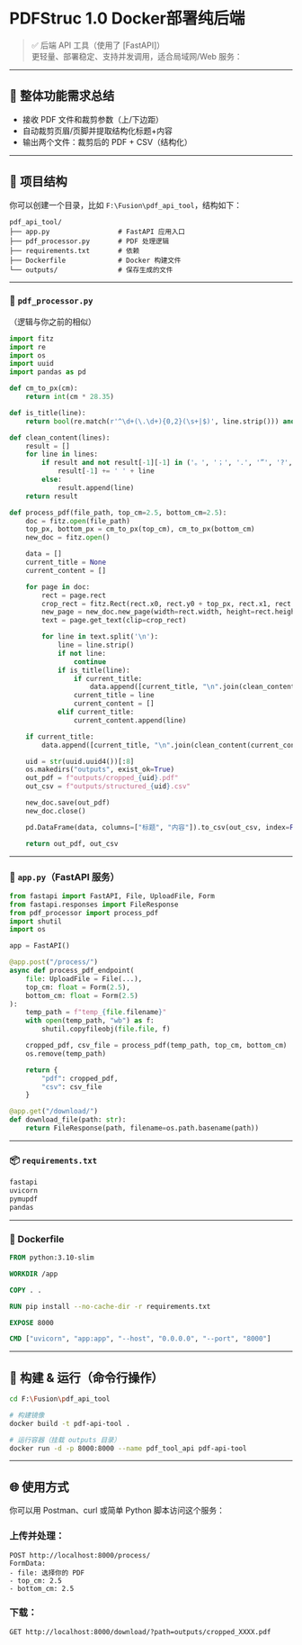 # PDFStruc 1.0 Docker部署纯后端

> ✅ 后端 API 工具（使用了 [FastAPI]）  
> 更轻量、部署稳定、支持并发调用，适合局域网/Web 服务：  

---

## 🧩 整体功能需求总结

- 接收 PDF 文件和裁剪参数（上/下边距）
- 自动裁剪页眉/页脚并提取结构化标题+内容
- 输出两个文件：裁剪后的 PDF + CSV（结构化）

---

## 🧱 项目结构

你可以创建一个目录，比如 `F:\Fusion\pdf_api_tool`，结构如下：

```
pdf_api_tool/
├── app.py                 # FastAPI 应用入口
├── pdf_processor.py       # PDF 处理逻辑
├── requirements.txt       # 依赖
├── Dockerfile             # Docker 构建文件
└── outputs/               # 保存生成的文件
```

---

### 📄 `pdf_processor.py`

（逻辑与你之前的相似）

```python
import fitz
import re
import os
import uuid
import pandas as pd

def cm_to_px(cm):
    return int(cm * 28.35)

def is_title(line):
    return bool(re.match(r'^\d+(\.\d+){0,2}(\s+|$)', line.strip())) and len(line.strip()) <= 50

def clean_content(lines):
    result = []
    for line in lines:
        if result and not result[-1][-1] in ('。', '；', '.', '”', '?', '!'):
            result[-1] += ' ' + line
        else:
            result.append(line)
    return result

def process_pdf(file_path, top_cm=2.5, bottom_cm=2.5):
    doc = fitz.open(file_path)
    top_px, bottom_px = cm_to_px(top_cm), cm_to_px(bottom_cm)
    new_doc = fitz.open()

    data = []
    current_title = None
    current_content = []

    for page in doc:
        rect = page.rect
        crop_rect = fitz.Rect(rect.x0, rect.y0 + top_px, rect.x1, rect.y1 - bottom_px)
        new_page = new_doc.new_page(width=rect.width, height=rect.height - top_px - bottom_px)
        text = page.get_text(clip=crop_rect)

        for line in text.split('\n'):
            line = line.strip()
            if not line:
                continue
            if is_title(line):
                if current_title:
                    data.append([current_title, "\n".join(clean_content(current_content))])
                current_title = line
                current_content = []
            elif current_title:
                current_content.append(line)

    if current_title:
        data.append([current_title, "\n".join(clean_content(current_content))])

    uid = str(uuid.uuid4())[:8]
    os.makedirs("outputs", exist_ok=True)
    out_pdf = f"outputs/cropped_{uid}.pdf"
    out_csv = f"outputs/structured_{uid}.csv"

    new_doc.save(out_pdf)
    new_doc.close()

    pd.DataFrame(data, columns=["标题", "内容"]).to_csv(out_csv, index=False, encoding='utf-8-sig')

    return out_pdf, out_csv
```

---

### 🚀 `app.py`（FastAPI 服务）

```python
from fastapi import FastAPI, File, UploadFile, Form
from fastapi.responses import FileResponse
from pdf_processor import process_pdf
import shutil
import os

app = FastAPI()

@app.post("/process/")
async def process_pdf_endpoint(
    file: UploadFile = File(...),
    top_cm: float = Form(2.5),
    bottom_cm: float = Form(2.5)
):
    temp_path = f"temp_{file.filename}"
    with open(temp_path, "wb") as f:
        shutil.copyfileobj(file.file, f)

    cropped_pdf, csv_file = process_pdf(temp_path, top_cm, bottom_cm)
    os.remove(temp_path)

    return {
        "pdf": cropped_pdf,
        "csv": csv_file
    }

@app.get("/download/")
def download_file(path: str):
    return FileResponse(path, filename=os.path.basename(path))
```

---

### 📦 `requirements.txt`

```txt
fastapi
uvicorn
pymupdf
pandas
```

---

### 🐳 Dockerfile

```Dockerfile
FROM python:3.10-slim

WORKDIR /app

COPY . .

RUN pip install --no-cache-dir -r requirements.txt

EXPOSE 8000

CMD ["uvicorn", "app:app", "--host", "0.0.0.0", "--port", "8000"]
```

---

## 🧪 构建 & 运行（命令行操作）

```bash
cd F:\Fusion\pdf_api_tool

# 构建镜像
docker build -t pdf-api-tool .

# 运行容器（挂载 outputs 目录）
docker run -d -p 8000:8000 --name pdf_tool_api pdf-api-tool
```

---

## 🌐 使用方式

你可以用 Postman、curl 或简单 Python 脚本访问这个服务：

### 上传并处理：
```
POST http://localhost:8000/process/
FormData:
- file: 选择你的 PDF
- top_cm: 2.5
- bottom_cm: 2.5
```

### 下载：
```
GET http://localhost:8000/download/?path=outputs/cropped_XXXX.pdf
```
